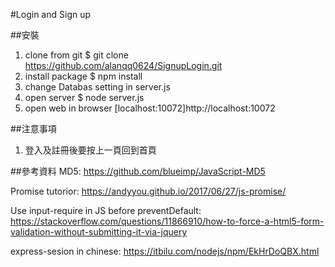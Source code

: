 #Login and Sign up

##安裝
1. clone from git
    $ git clone https://github.com/alanqq0624/SignupLogin.git
2. install package
    $ npm install
3. change Databas setting in server.js
3. open server
    $ node server.js
4. open web in browser
    [localhost:10072]http://localhost:10072

##注意事項
1. 登入及註冊後要按上一頁回到首頁

##參考資料
MD5: https://github.com/blueimp/JavaScript-MD5

Promise tutorior: https://andyyou.github.io/2017/06/27/js-promise/

Use input-require in JS before preventDefault: https://stackoverflow.com/questions/11866910/how-to-force-a-html5-form-validation-without-submitting-it-via-jquery

express-sesion in chinese:
https://itbilu.com/nodejs/npm/EkHrDoQBX.html


